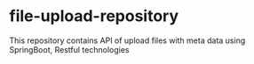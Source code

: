 # file-upload-repository
This repository contains API of upload files with meta data using SpringBoot, Restful technologies

